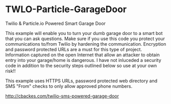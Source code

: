 # TWLO-Particle-GarageDoor
Twilio &amp; Particle.io Powered Smart Garage Door

This example will enable you to turn your dumb garage door to a smart bot that you can ask questions.
Make sure if you use this code you protect your communications to/from Twilio by hardening the communication. Encryption and password protected URLs are a must for this type of project. Information captured on the open Internet that allow an attacker to obtain entry into your garage/home is dangerous. I have not inluceded a security code in addition to the security steps outlined below so use at your own risk!!

This example uses HTTPS URLs, password protected web directory and SMS "From" checks to only allow approved phone numbers. 

http://cbackes.com/twilio-sms-powered-garage-door

